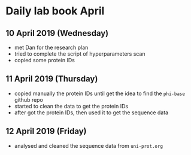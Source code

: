 Daily lab book April
====================

10 April 2019 (Wednesday)
-------------------------

-   met Dan for the research plan
-   tried to complete the script of hyperparameters scan
-   copied some protein IDs

11 April 2019 (Thursday)
------------------------

-   copied manually the protein IDs until get the idea to find the `phi-base` github repo
-   started to clean the data to get the protein IDs
-   after got the protein IDs, then used it to get the sequence data


12 April 2019 (Friday)
----------------------

-   analysed and cleaned the sequence data from `uni-prot.org`



